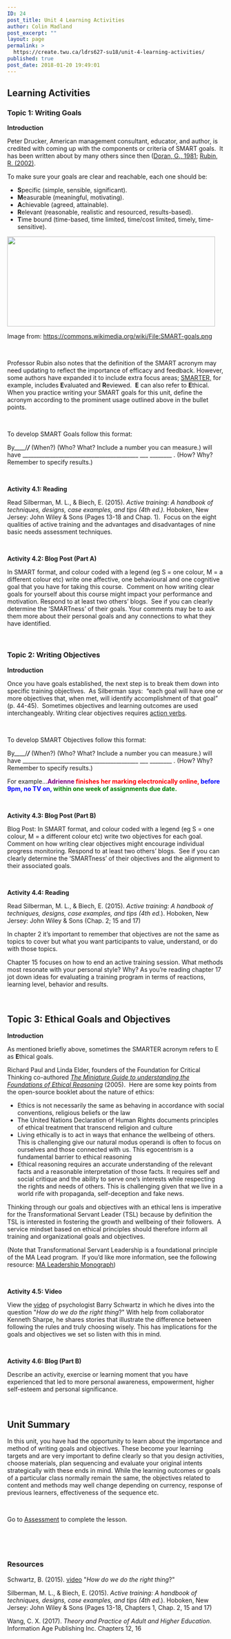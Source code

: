 ```yaml
---
ID: 24
post_title: Unit 4 Learning Activities
author: Colin Madland
post_excerpt: ""
layout: page
permalink: >
  https://create.twu.ca/ldrs627-su18/unit-4-learning-activities/
published: true
post_date: 2018-01-20 19:49:01
---
```

<h2><strong>Learning Activities</strong></h2>

<h3><strong>Topic 1: Writing Goals</strong></h3>

<strong>Introduction</strong>

Peter Drucker, American management consultant, educator, and author, is credited with coming up with the components or criteria of SMART goals.  It has been written about by many others since then (<a href="http://community.mis.temple.edu/mis0855002fall2015/files/2015/10/S.M.A.R.T-Way-Management-Review.pdf">Doran, G., 1981</a>; <a href="http://www.siop.org/tip/backissues/tipapr02/03rubin.aspx">Rubin, R. (2002)</a>.

To make sure your goals are clear and reachable, each one should be:

<ul>
    <li><strong>S</strong>pecific (simple, sensible, significant).</li>
    <li><strong>M</strong>easurable (meaningful, motivating).</li>
    <li><strong>A</strong>chievable (agreed, attainable).</li>
    <li><strong>R</strong>elevant (reasonable, realistic and resourced, results-based).</li>
    <li><strong>T</strong>ime bound (time-based, time limited, time/cost limited, timely, time-sensitive).</li>
</ul>

<img class="wp-image-622 aligncenter" src="http://create.twu.ca/ldrs627-su18/files/2018/04/SMART-goals-300x129.png" alt="" width="482" height="208" />

Image from: <a href="https://commons.wikimedia.org/wiki/File:SMART-goals.png">https://commons.wikimedia.org/wiki/File:SMART-goals.png</a>

&nbsp;

Professor Rubin also notes that the definition of the SMART acronym may need updating to reflect the importance of efficacy and feedback. However, some authors have expanded it to include extra focus areas; <a href="https://leadersyndrome.files.wordpress.com/2015/03/deltanomix-leadersyndrome-smarter-goals.pdf">SMARTER,</a> for example, includes <strong>E</strong>valuated and <strong>R</strong>eviewed.  <strong>E</strong> can also refer to <strong>E</strong>thical.  When you practice writing your SMART goals for this unit, define the acronym according to the prominent usage outlined above in the bullet points.

&nbsp;

To develop SMART Goals follow this format:

By____/_____/_____ (When?) (Who? What? Include a number you can measure.) will have __________________________________________ ___ ________ . (How? Why? Remember to specify results.)

&nbsp;

<strong>Activity 4.1: Reading </strong>

Read Silberman, M. L., &amp; Biech, E. (2015). <em>Active training: A handbook of techniques, designs, case examples, and tips (4th ed.).</em> Hoboken, New Jersey: John Wiley &amp; Sons (Pages 13-18 and Chap. 1).  Focus on the eight qualities of active training and the advantages and disadvantages of nine basic needs assessment techniques.

&nbsp;

<strong>Activity 4.2: Blog Post (Part A)</strong>

In SMART format, and colour coded with a legend (eg S = one colour, M = a different colour etc) write one affective, one behavioural and one cognitive goal that you have for taking this course.  Comment on how writing clear goals for yourself about this course might impact your performance and motivation. Respond to at least two others’ blogs.  See if you can clearly determine the ‘SMARTness’ of their goals. Your comments may be to ask them more about their personal goals and any connections to what they have identified.

&nbsp;

<h3><strong>Topic 2: Writing Objectives</strong></h3>

<strong>Introduction</strong>

Once you have goals established, the next step is to break them down into specific training objectives.  As Silberman says:  “each goal will have one or more objectives that, when met, will identify accomplishment of that goal” (p. 44-45).  Sometimes objectives and learning outcomes are used interchangeably. Writing clear objectives requires <a href="https://www.bu.edu/cme/forms/RSS_forms/tips_for_writing_objectives.pdf">action verbs</a>.

&nbsp;

To develop SMART Objectives follow this format:

By____/_____/_____ (When?) (Who? What? Include a number you can measure.) will have __________________________________________ ___ ________ . (How? Why? Remember to specify results.)

For example…<strong><span style="color: #800080">Adrienne </span><span style="color: #ff0000">finishes her marking electronically online,</span> <span style="color: #0000ff">before 9pm, no TV on,</span> <span style="color: #008000">within one week of assignments due date.</span></strong>

<strong> </strong>

<strong>Activity 4.3: Blog Post (Part B)</strong>

Blog Post: In SMART format, and colour coded with a legend (eg S = one colour, M = a different colour etc) write two objectives for each goal.  Comment on how writing clear objectives might encourage individual progress monitoring. Respond to at least two others’ blogs.  See if you can clearly determine the ‘SMARTness’ of their objectives and the alignment to their associated goals.

&nbsp;

<strong>Activity 4.4: Reading</strong>

Read Silberman, M. L., &amp; Biech, E. (2015). <em>Active training: A handbook of techniques, designs, case examples, and tips (4th ed.</em>). Hoboken, New Jersey: John Wiley &amp; Sons (Chap. 2; 15 and 17)

In chapter 2 it’s important to remember that objectives are not the same as topics to cover but what you want participants to value, understand, or do with those topics.

Chapter 15 focuses on how to end an active training session. What methods most resonate with your personal style? Why?
As you’re reading chapter 17 jot down ideas for evaluating a training program in terms of reactions, learning level, behavior and results.

&nbsp;

<h2><strong>Topic 3: Ethical Goals and Objectives</strong></h2>

<strong>Introduction</strong>

As mentioned briefly above, sometimes the SMARTER acronym refers to E as <strong>E</strong>thical goals.

Richard Paul and Linda Elder, founders of the Foundation for Critical Thinking co-authored <a href="http://www.criticalthinking.org/files/SAM-EthicalReasoning2005.pdf"><em>The Miniature Guide to understanding the Foundations of Ethical Reasoning</em></a> (2005).  Here are some key points from the open-source booklet about the nature of ethics:

<ul>
    <li>Ethics is not necessarily the same as behaving in accordance with social conventions, religious beliefs or the law</li>
    <li>The United Nations Declaration of Human Rights documents principles of ethical treatment that transcend religion and culture</li>
    <li>Living ethically is to act in ways that enhance the wellbeing of others. This is challenging give our natural modus operandi is often to focus on ourselves and those connected with us. This egocentrism is a fundamental barrier to ethical reasoning</li>
    <li>Ethical reasoning requires an accurate understanding of the relevant facts and a reasonable interpretation of those facts. It requires self and social critique and the ability to serve one’s interests while respecting the rights and needs of others. This is challenging given that we live in a world rife with propaganda, self-deception and fake news.</li>
</ul>

Thinking through our goals and objectives with an ethical lens is imperative for the Transformational Servant Leader (TSL) because by definition the TSL is interested in fostering the growth and wellbeing of their followers.  A service mindset based on ethical principles should therefore inform all training and organizational goals and objectives.

(Note that Transformational Servant Leadership is a foundational principle of the MA Lead program.  If you’d like more information, see the following resource: <a href="http://create.twu.ca/ldrs627-su18/files/2018/04/MA-LDRS-Final_Monograph_2018.pdf">MA Leadership Monograph</a>)

<strong> </strong>

<strong>Activity 4.5: Video</strong>

View the <a href="https://www.ted.com/talks/barry_schwartz_using_our_practical_wisdom?utm_campaign=tedspread&amp;utm_medium=referral&amp;utm_source=tedcomshare">video</a> of psychologist Barry Schwartz in which he dives into the question "<em>How do we do the right thing</em>?" With help from collaborator Kenneth Sharpe, he shares stories that illustrate the difference between following the rules and truly choosing wisely. This has implications for the goals and objectives we set so listen with this in mind.

&nbsp;

<strong>Activity 4.6: Blog (Part B)</strong>

Describe an activity, exercise or learning moment that you have experienced that led to more personal awareness, empowerment, higher self-esteem and personal significance.

<strong> </strong>

<h2><strong>Unit Summary</strong></h2>

In this unit, you have had the opportunity to learn about the importance and method of writing goals and objectives. These become your learning targets and are very important to define clearly so that you design activities, choose materials, plan sequencing and evaluate your original intents strategically with these ends in mind. While the learning outcomes or goals of a particular class normally remain the same, the objectives related to content and methods may well change depending on currency, response of previous learners, effectiveness of the sequence etc.

<strong> </strong>

Go to <a href="https://create.twu.ca/ldrs627-su18/unit-4-learning-activities/">Assessment</a> to complete the lesson.

&nbsp;

&nbsp;

<h3><strong>Resources</strong></h3>

Schwartz, B. (2015). <a href="https://www.ted.com/talks/barry_schwartz_using_our_practical_wisdom?utm_campaign=tedspread&amp;utm_medium=referral&amp;utm_source=tedcomshare">video</a> "<em>How do we do the right thing</em>?"

Silberman, M. L., &amp; Biech, E. (2015). <em>Active training: A handbook of techniques, designs, case examples, and tips (4th ed</em>.). Hoboken, New Jersey: John Wiley &amp; Sons (Pages 13-18, Chapters 1, Chap. 2, 15 and 17)

Wang, C. X. (2017). <em>Theory and Practice of Adult and Higher Education</em>. Information Age Publishing Inc. Chapters 12, 16